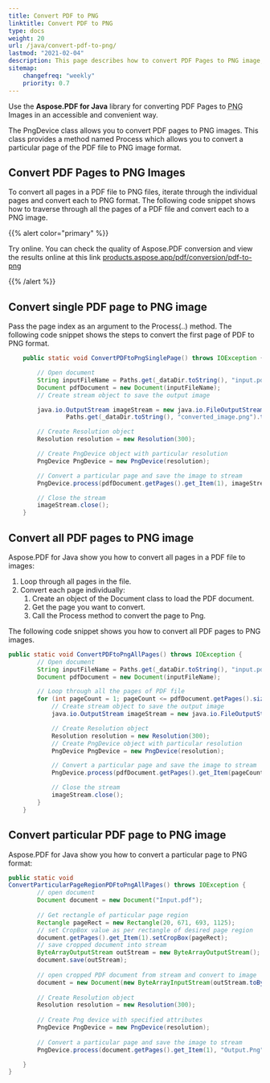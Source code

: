 ```yaml
---
title: Convert PDF to PNG 
linktitle: Convert PDF to PNG 
type: docs
weight: 20
url: /java/convert-pdf-to-png/
lastmod: "2021-02-04"
description: This page describes how to convert PDF Pages to PNG image, convert all and single pages to PNG images with Aspose.PDF for Java.
sitemap:
    changefreq: "weekly"
    priority: 0.7
---
```


Use the **Aspose.PDF for Java** library for converting PDF Pages to <abbr title="Portable Network Graphics">PNG</abbr> Images in an accessible and convenient way.

The PngDevice class allows you to convert PDF pages to PNG images. This class provides a method named Process which allows you to convert a particular page of the PDF file to PNG image format.

## Convert PDF Pages to PNG Images

To convert all pages in a PDF file to PNG files, iterate through the individual pages and convert each to PNG format. The following code snippet shows how to traverse through all the pages of a PDF file and convert each to a PNG image.

{{% alert color="primary" %}} 

Try online. You can check the quality of Aspose.PDF conversion and view the results online at this link [products.aspose.app/pdf/conversion/pdf-to-png](https://products.aspose.app/pdf/conversion/pdf-to-png)

{{% /alert %}}

## Convert single PDF page to PNG image

Pass the page index as an argument to the Process(..) method.
The following code snippet shows the steps to convert the first page of PDF to PNG format.

```java
    public static void ConvertPDFtoPngSinglePage() throws IOException {

        // Open document
        String inputFileName = Paths.get(_dataDir.toString(), "input.pdf").toString();
        Document pdfDocument = new Document(inputFileName);
        // Create stream object to save the output image

        java.io.OutputStream imageStream = new java.io.FileOutputStream(
                Paths.get(_dataDir.toString(), "converted_image.png").toString());

        // Create Resolution object
        Resolution resolution = new Resolution(300);

        // Create PngDevice object with particular resolution
        PngDevice PngDevice = new PngDevice(resolution);

        // Convert a particular page and save the image to stream
        PngDevice.process(pdfDocument.getPages().get_Item(1), imageStream);

        // Close the stream
        imageStream.close();
    }
```
## Convert all PDF pages to PNG image

Aspose.PDF for Java show you how to convert all pages in a PDF file to images:

1. Loop through all pages in the file.
1. Convert each page individually:
    1. Create an object of the Document class to load the PDF document.
    1. Get the page you want to convert.
    1. Call the Process method to convert the page to Png.

The following code snippet shows you how to convert all PDF pages to PNG images.

```java
public static void ConvertPDFtoPngAllPages() throws IOException {
        // Open document
        String inputFileName = Paths.get(_dataDir.toString(), "input.pdf").toString();
        Document pdfDocument = new Document(inputFileName);

        // Loop through all the pages of PDF file
        for (int pageCount = 1; pageCount <= pdfDocument.getPages().size(); pageCount++) {
            // Create stream object to save the output image
            java.io.OutputStream imageStream = new java.io.FileOutputStream("converted_image" + pageCount + ".png");

            // Create Resolution object
            Resolution resolution = new Resolution(300);
            // Create PngDevice object with particular resolution
            PngDevice PngDevice = new PngDevice(resolution);

            // Convert a particular page and save the image to stream
            PngDevice.process(pdfDocument.getPages().get_Item(pageCount), imageStream);

            // Close the stream
            imageStream.close();
        }
    }
```

## Convert particular PDF page to PNG image

Aspose.PDF for Java show you how to convert a particular page to PNG format:

```java
public static void 
ConvertParticularPageRegionPDFtoPngAllPages() throws IOException {
        // open document
        Document document = new Document("Input.pdf");
        
        // Get rectangle of particular page region
        Rectangle pageRect = new Rectangle(20, 671, 693, 1125);
        // set CropBox value as per rectangle of desired page region
        document.getPages().get_Item(1).setCropBox(pageRect);
        // save cropped document into stream
        ByteArrayOutputStream outStream = new ByteArrayOutputStream();
        document.save(outStream);
        
        // open cropped PDF document from stream and convert to image
        document = new Document(new ByteArrayInputStream(outStream.toByteArray()));
        
        // Create Resolution object
        Resolution resolution = new Resolution(300);
        
        // Create Png device with specified attributes
        PngDevice PngDevice = new PngDevice(resolution);
        
        // Convert a particular page and save the image to stream
        PngDevice.process(document.getPages().get_Item(1), "Output.Png");

    }
}
```